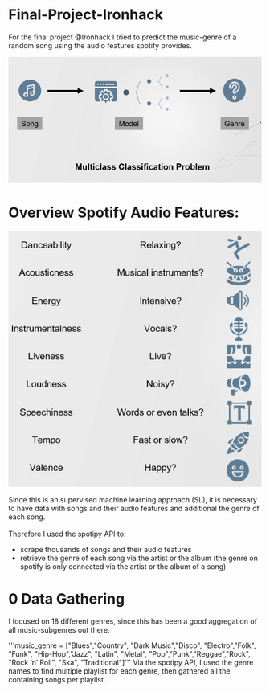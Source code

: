 # Final-Project-Ironhack

For the final project @Ironhack I tried to predict the music-genre of a random song using the audio features spotify provides. <br>


![alt text](https://github.com/powerflo-data/Final-Project-Ironhack/blob/main/research_question.JPG)

# Overview Spotify Audio Features:
![alt text](https://github.com/powerflo-data/Final-Project-Ironhack/blob/main/audio_features.JPG)


Since this is an supervised machine learning approach (SL), it is necessary to have data with songs and their audio features and additional the genre of each song. <br>
<br>
Therefore I used the spotipy API to: <br>
- scrape thousands of songs and their audio features <br>
- retrieve the genre of each song via the artist or the album (the genre on spotify is only connected via the artist or the album of a song) <br>
   
    
# 0 Data Gathering
I focused on 18 different genres, since this has been a good aggregation of all music-subgenres out there.

'''music_genre = ["Blues","Country", "Dark Music","Disco", "Electro","Folk", "Funk", "Hip-Hop","Jazz",
               "Latin", "Metal", "Pop","Punk","Reggae","Rock", "Rock ’n’ Roll", "Ska", "Traditional"]'''
Via the spotipy API, I used the genre names to find multiple playlist for each genre, then gathered all the containing songs per playlist.
  
